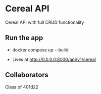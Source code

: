 # Cereal API

Cereal API with full CRUD functionality

## Run the app

- docker compose up --build

- Lives at http://0.0.0.0:8000/api/v1/cereal

## Collaborators

Class of 401d22


